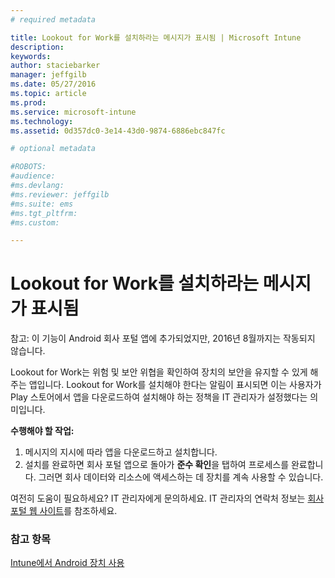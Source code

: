 ```yaml
---
# required metadata

title: Lookout for Work를 설치하라는 메시지가 표시됨 | Microsoft Intune
description:
keywords:
author: staciebarker
manager: jeffgilb
ms.date: 05/27/2016
ms.topic: article
ms.prod:
ms.service: microsoft-intune
ms.technology:
ms.assetid: 0d357dc0-3e14-43d0-9874-6886ebc847fc

# optional metadata

#ROBOTS:
#audience:
#ms.devlang:
#ms.reviewer: jeffgilb
#ms.suite: ems
#ms.tgt_pltfrm:
#ms.custom:

---
```


# Lookout for Work를 설치하라는 메시지가 표시됨
참고: 이 기능이 Android 회사 포털 앱에 추가되었지만, 2016년 8월까지는 작동되지 않습니다. 

Lookout for Work는 위험 및 보안 위협을 확인하여 장치의 보안을 유지할 수 있게 해 주는 앱입니다. Lookout for Work를 설치해야 한다는 알림이 표시되면 이는 사용자가 Play 스토어에서 앱을 다운로드하여 설치해야 하는 정책을 IT 관리자가 설정했다는 의미입니다.

**수행해야 할 작업:**

1.  메시지의 지시에 따라 앱을 다운로드하고 설치합니다. 
2.  설치를 완료하면 회사 포털 앱으로 돌아가 **준수 확인**을 탭하여 프로세스를 완료합니다. 그러면 회사 데이터와 리소스에 액세스하는 데 장치를 계속 사용할 수 있습니다.

여전히 도움이 필요하세요? IT 관리자에게 문의하세요. IT 관리자의 연락처 정보는 [회사 포털 웹 사이트](http://portal.manage.microsoft.com)를 참조하세요.

### 참고 항목
[Intune에서 Android 장치 사용](using-your-android-device-with-intune.md)


<!--HONumber=Jun16_HO2-->


